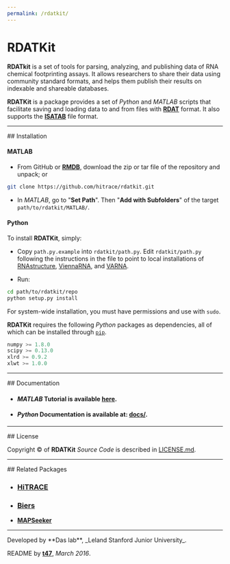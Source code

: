 ```yaml
---
permalink: /rdatkit/
---
```



# RDATKit

**RDATkit** is a set of tools for parsing, analyzing, and publishing data of RNA chemical footprinting assays. It allows researchers to share their data using community standard formats, and helps them publish their results on indexable and shareable databases.

**RDATKit** is a package provides a set of *Python* and *MATLAB* scripts that facilitate saving and loading data to and from files with [**RDAT**](https://rmdb.stanford.edu/deposit/specs/) format. It also supports the [**ISATAB**](http://ribosnitch.bio.unc.edu/snrnasm/) file format.

<hr/>
## Installation

#### MATLAB

- From GitHub or [**RMDB**](https://rmdb.stanford.edu/tools/), download the zip or tar file of the repository and unpack; or 

```bash
git clone https://github.com/hitrace/rdatkit.git
```

- In *MATLAB*, go to "**Set Path**". Then "**Add with Subfolders**" of the target `path/to/rdatkit/MATLAB/`.

#### Python

To install **RDATKit**, simply:

- Copy `path.py.example` into `rdatkit/path.py`. Edit `rdatkit/path.py` following the instructions in the file to point to local installations of [RNAstructure](http://rna.urmc.rochester.edu/RNAstructure.html), [ViennaRNA](https://www.tbi.univie.ac.at/RNA/), and [VARNA](http://varna.lri.fr/).

- Run:

```bash
cd path/to/rdatkit/repo
python setup.py install
```

For system-wide installation, you must have permissions and use with `sudo`.

**RDATKit** requires the following *Python* packages as dependencies, all of which can be installed through [`pip`](https://pip.pypa.io/).

```js
numpy >= 1.8.0
scipy >= 0.13.0
xlrd >= 0.9.2
xlwt >= 1.0.0
```

<hr/>
## Documentation

* #### *MATLAB* Tutorial is available [**here**](/hitrace/tutorial/step_9/).

* #### *Python* Documentation is available at: [**docs/**](docs/).

<hr/>
## License

Copyright &copy; of **RDATKit** _Source Code_ is described in [LICENSE.md](https://github.com/hitrace/rdatkit/blob/master/LICENSE.md).

<hr/>
## Related Packages

* ### [**HiTRACE**](/hitrace/)

* ### [**Biers**](https://daslab.github.io/biers/)

* [**MAPSeeker**](https://daslab.github.io/mapseeker/)

<hr/>
Developed by **Das lab**, _Leland Stanford Junior University_.

README by [**t47**](http://t47.io/), *March 2016*.
